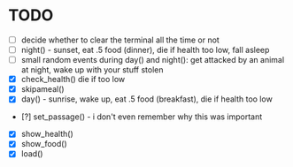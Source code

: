 # TODO

- [ ] decide whether to clear the terminal all the time or not
- [ ] night() - sunset, eat .5 food (dinner), die if health too low, fall asleep
- [ ] small random events during day() and night(): get attacked by an animal at night, wake up with your stuff stolen 
- [x] check_health() die if too low
- [x] skipameal()
- [x] day() - sunrise, wake up, eat .5 food (breakfast), die if health too low
- [?] set_passage() - i don't even remember why this was important
- [x] show_health()
- [x] show_food()
- [x] load()
